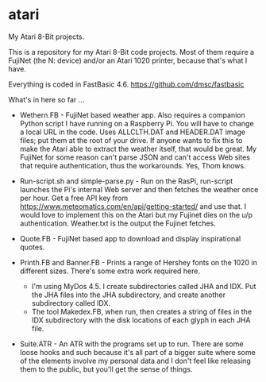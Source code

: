 # atari
My Atari 8-Bit projects.

This is a repository for my Atari 8-Bit code projects. Most of them require a FujiNet (the N: device) and/or an Atari 1020 printer, because that's what I have.

Everything is coded in FastBasic 4.6. https://github.com/dmsc/fastbasic

What's in here so far ...

* Wethern.FB - FujiNet based weather app. Also requires a companion Python script I have running on a Raspberry Pi. You will have to change a local URL in the code. Uses ALLCLTH.DAT and HEADER.DAT image files; put them at the root of your drive. If anyone wants to fix this to make the Atari able to extract the weather itself, that would be great. My FujiNet for some reason can't parse JSON and can't access Web sites that require authentication, thus the workarounds. Yes, Thom knows.

* Run-script.sh and simple-parse.py - Run on the RasPi, run-script launches the Pi's internal Web server and then fetches the weather once per hour. Get a free API key from https://www.meteomatics.com/en/api/getting-started/ and use that. I would love to implement this on the Atari but my Fujinet dies on the u/p authentication. Weather.txt is the output the Fujinet fetches.
  
* Quote.FB - FujiNet based app to download and display inspirational quotes.

* Printh.FB and Banner.FB - Prints a range of Hershey fonts on the 1020 in different sizes. There's some extra work required here.
  - I'm using MyDos 4.5. I create subdirectories called JHA and IDX. Put the JHA files into the JHA subdirectory, and create another subdirectory called IDX.
  - The tool Makedex.FB, when run, then creates a string of files in the IDX subdirectory with the disk locations of each glyph in each JHA file.
 
* Suite.ATR - An ATR with the programs set up to run. There are some loose hooks and such because it's all part of a bigger suite where some of the elements involve my personal data and I don't feel like releasing them to the public, but you'll get the sense of things.
